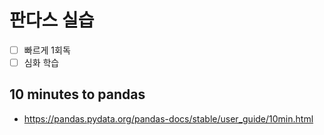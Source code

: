 # 판다스 실습
- [ ] 빠르게 1회독
- [ ] 심화 학습

## 10 minutes to pandas ##
- https://pandas.pydata.org/pandas-docs/stable/user_guide/10min.html

